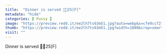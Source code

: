 ```yaml
---
title:  "Dinner is served 🌮😼25[F]"
metadate: "hide"
categories: [ Pussy ]
image: "https://preview.redd.it/ee2lh7ts63m51.jpg?auto=webp&s=cfe9cc72f2809d51e61584f65b954e215b8b4f8f"
thumb: "https://preview.redd.it/ee2lh7ts63m51.jpg?width=1080&crop=smart&auto=webp&s=cc623e7bdf2b742660e975825b001dbd58a2da82"
visit: ""
---
```

Dinner is served 🌮😼25[F]
